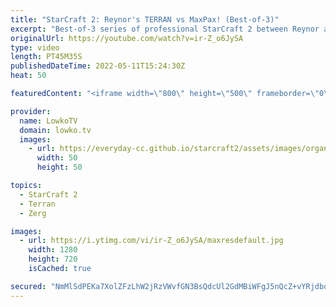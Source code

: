 ```yaml
---
title: "StarCraft 2: Reynor's TERRAN vs MaxPax! (Best-of-3)"
excerpt: "Best-of-3 series of professional StarCraft 2 between Reynor as Terran and MaxPax as Protoss. Reynor is normally a Zerg in SC2, but he apparently decided to sign up to this ESL Open Cup with Terran instead.  Reynor (Terran) vs Clem (Zerg): https://youtu.be/N5aU8GxnBh4  Support my work on Patreon: https://www.patreon.com/lowkotv"
originalUrl: https://youtube.com/watch?v=ir-Z_o6JySA
type: video
length: PT45M35S
publishedDateTime: 2022-05-11T15:24:30Z
heat: 50

featuredContent: "<iframe width=\"800\" height=\"500\" frameborder=\"0\" src=\"https://www.youtube.com/embed/ir-Z_o6JySA\" allow=\"accelerometer; autoplay; encrypted-media; gyroscope; picture-in-picture\" allowfullscreen></iframe>"

provider:
  name: LowkoTV
  domain: lowko.tv
  images:
    - url: https://everyday-cc.github.io/starcraft2/assets/images/organizations/lowko.tv-50x50.jpg
      width: 50
      height: 50

topics:
  - StarCraft 2
  - Terran
  - Zerg

images:
  - url: https://i.ytimg.com/vi/ir-Z_o6JySA/maxresdefault.jpg
    width: 1280
    height: 720
    isCached: true

secured: "NmMlSdPEKa7XolZFzLhW2jRzVWvfGN3BsQdcUl2GdMBiWFgJ5nQcZ+vYRjdboo0z8Fm+lQ8AbWNDH+gd2AMm+FsjioSLqaKO7PhXHuUuqIeCmqujEvFXHW26n12y3ASEP4Xy/cUoDZ6o5UxwT62x2zf1Uov9P0qh6ep8B2rVdOZw3gviMImRDWWbSfCN/wQkFv9aUseZX5+JFk1xINYeVViIM2p3sBcRiM1ZzqrtGci24DNxr4ly8KFFc8/TGt2hUL4DC5pE7UDXfsd1wBhWOJs/NqzfgcYMQzhX87qZ++C03tFdX8p+iERe6yMxGDTBceK3yfB5OErfV3P0O7xMzK7GlLONmdF45HiPeCHSooMtLlHmplfxfUuf7uxF/Ivb2N/cQvf8VhBYPnaMFR/L/gV9b+8tE53cx2rv3gg+yCQ=;VAY9P/WCkOe1WkrFa91bEA=="
---
```


